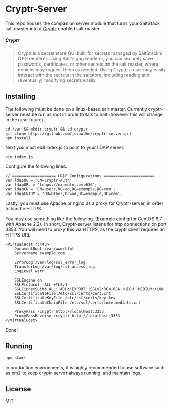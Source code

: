 # Cryptr-Server
This repo houses the companion server module that turns your SaltStack salt master into a  [Cryptr](https://github.com/jcrowthe/cryptr)-enabled salt master.

##### Cryptr
> Cryptr is a secret store GUI built for secrets managed by SaltStack's GPG renderer. Using Salt's gpg renderer, you can securely save passwords, certificates, or other secrets on the salt master, where minions may request them as needed. Using Cryptr, a user may easily interact with the secrets in the saltstore, including reading and (eventually) modifying secrets easily.

Installing
----------
The following must be done on a linux-based salt master. Currently cryptr-server must be run as root in order to talk to Salt (however this will change in the near future).

```
cd /var && mkdir cryptr && cd cryptr
git clone https://github.com/jcrowthe/cryptr-server.git
npm install
```

Next you must edit index.js to point to your LDAP server.

```
vim index.js
```

Configure the following lines:

```
// =================== LDAP Configurations ======================
var ldapOU = 'CN=Cryptr-Auth';
var ldapURL = 'ldaps://example.com:636';
var ldapCN = 'CN=users,DC=ad,DC=example,DC=com';
var ldapENTRY = 'OU=Other,DC=ad,DC=example,DC=com';
```

Lastly, you must use Apache or nginx as a proxy for Cryptr-server, in order to handle HTTPS.

You may use something like the following. (Example config for CentOS 6.7 with Apache 2.2). In short, Cryptr-server listens for http connections on port 3353. You will need to proxy this via HTTPS, as the cryptr client requires an HTTPS URL.

```
<VirtualHost *:443>
    DocumentRoot /var/www/html
    ServerName example.com

    ErrorLog /var/log/ssl_error_log
    TransferLog /var/log/ssl_access_log
    LogLevel warn

    SSLEngine on
    SSLProtocol -ALL +TLSv1
    SSLCipherSuite ALL:!ADH:!EXPORT:!SSLv2:RC4+RSA:+HIGH:+MEDIUM:+LOW
    SSLCertificateFile /etc/ssl/certs/cert.crt
    SSLCertificateKeyFile /etc/ssl/certs/key.key
    SSLCertificateChainFile /etc/ssl/certs/intermediate.crt

    ProxyPass /cryptr http://localhost:3353
    ProxyPassReverse /cryptr http://localhost:3353
</VirtualHost>
```

Done!


Running
-------

```
npm start
```

In production environments, it is highly recommended to use software such as [pm2](https://www.npmjs.com/package/pm2) to keep cryptr-server always running, and maintain logs.


License
-------
MIT
